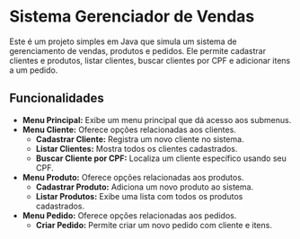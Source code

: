 # Sistema Gerenciador de Vendas

Este é um projeto simples em Java que simula um sistema de gerenciamento de vendas, produtos e pedidos. Ele permite cadastrar clientes e produtos, listar clientes, buscar clientes por CPF e adicionar itens a um pedido.

## Funcionalidades

- **Menu Principal:** Exibe um menu principal que dá acesso aos submenus.
- **Menu Cliente:** Oferece opções relacionadas aos clientes.
    - **Cadastrar Cliente:** Registra um novo cliente no sistema.
    - **Listar Clientes:** Mostra todos os clientes cadastrados.
    - **Buscar Cliente por CPF:** Localiza um cliente específico usando seu CPF.
- **Menu Produto:** Oferece opções relacionadas aos produtos.
    - **Cadastrar Produto:** Adiciona um novo produto ao sistema.
    - **Listar Produtos:** Exibe uma lista com todos os produtos cadastrados.
- **Menu Pedido:** Oferece opções relacionadas aos pedidos.
    - **Criar Pedido:** Permite criar um novo pedido com cliente e itens.
